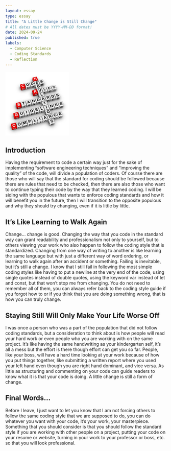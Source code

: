 ```yaml
---
layout: essay
type: essay
title: "A Little Change is Still Change"
# All dates must be YYYY-MM-DD format!
date: 2024-09-24
published: true
labels:
  - Computer Science
  - Coding Standards
  - Reflection
---
```


<img width="200px" class="rounded float-start pe-4" src="../img/codingStandardPic.jpg">

<h2>Introduction</h2>
<p>Having the requirement to code a certain way just for the sake of implementing “software engineering techniques” and “improving the quality” of the code, will divide a population of coders. Of course there are those who will say that the standard for coding should be followed because there are rules that need to be checked, then there are also those who want to continue typing their code by the way that they learned coding. I will be siding with the populous that wants to enforce coding standards and how it will benefit you in the future, then I will transition to the opposite populous and why they should try changing, even if it is little by little.</p>
<h2>It’s Like Learning to Walk Again</h2>
<p>Change… change is good. Changing the way that you code in the standard way can grant readability and professionalism not only to yourself, but to others viewing your work who also happen to follow the coding style that is standardized. Changing from one way of writing to another is like learning the same language but with just a different way of word ordering, or learning to walk again after an accident or something. Failing is inevitable, but it’s still a change. I know that I still fail in following the most simple coding styles like having to put a newline at the very end of the code, using single quotes instead of double quotes, using the keyword var instead of let and const, but that won’t stop me from changing. You do not need to remember all of them, you can always refer back to the coding style guide if you forgot how to or if you think that you are doing something wrong, that is how you can truly change.</p>
<h2>Staying Still Will Only Make Your Life Worse Off</h2>
<p>I was once a person who was a part of the population that did not follow coding standards, but a consideration to think about is how people will read your hard work or even people who you are working with on the same project. It’s like having the same handwriting as your kindergarten self, it’s all a mess but the effort is there though effort can get you so far. People, like your boss, will have a hard time looking at your work because of how you put things together, like submitting a written report where you used your left hand even though you are right hand dominant, and vice versa. As little as structuring and commenting on your code can guide readers to know what it is that your code is doing. A little change is still a form of change.</p>
<h2>Final Words…</h2>
<p>Before I leave, I just want to let you know that I am not forcing others to follow the same coding style that we are supposed to do, you can do whatever you want with your code, it’s your work, your masterpiece. Something that you should consider is that you should follow the standard style if you are working with other people on a project, putting your code on your resume or website, turning in your work to your professor or boss, etc. so that you will look professional.</p>
